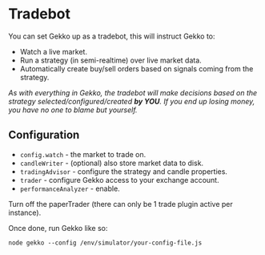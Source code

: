 # Tradebot

You can set Gekko up as a tradebot, this will instruct Gekko to:

- Watch a live market.
- Run a strategy (in semi-realtime) over live market data.
- Automatically create buy/sell orders based on signals coming from the strategy.

*As with everything in Gekko, the tradebot will make decisions based on the strategy selected/configured/created **by YOU**. If you end up losing money, you have no one to blame but yourself.*

## Configuration

- `config.watch` - the market to trade on.
- `candleWriter` - (optional) also store market data to disk.
- `tradingAdvisor` - configure the strategy and candle properties.
- `trader` - configure Gekko access to your exchange account.
- `performanceAnalyzer` - enable.

Turn off the paperTrader (there can only be 1 trade plugin active per instance).

Once done, run Gekko like so:

    node gekko --config /env/simulator/your-config-file.js
